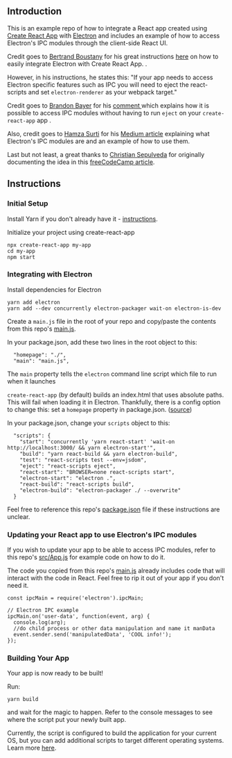 ## Introduction
This is an example repo of how to integrate a React app created using [Create React App](https://github.com/facebook/create-react-app) with [Electron](https://electronjs.org/) and includes an example of how to access Electron's IPC modules through the client-side React UI.

Credit goes to [Bertrand Boustany](https://github.com/poksme) for his great instructions [here](https://github.com/poksme/create-react-app/blob/0428b14908759d65a7589e9f98db4dffd5e40471/packages/react-scripts/template/README.md#integrating-with-electron) on how to easily integrate Electron with Create React App.
.

However, in his instructions, he states this:
"If your app needs to access Electron specific features such as IPC you will need to eject the react-scripts and set `electron-renderer` as your webpack target."

Credit goes to [Brandon Bayer](https://github.com/flybayer) for his [comment ](https://github.com/facebook/create-react-app/pull/1718#issuecomment-298134306) which explains how it is possible to access IPC modules without having to run `eject` on your `create-react-app` app .

Also, credit goes to [Hamza Surti](https://medium.com/@hamzasurti) for his [Medium article](https://medium.com/@hamzasurti/in-progress-6959b733a55a) explaining what Electron's IPC modules are and an example of how to use them.

Last but not least, a great thanks to [Christian Sepulveda](https://medium.freecodecamp.org/@csepulv) for originally documenting the idea in this [freeCodeCamp article](https://medium.freecodecamp.org/building-an-electron-application-with-create-react-app-97945861647c).

## Instructions

### Initial Setup
Install Yarn if you don't already have it - [instructions](https://yarnpkg.com/lang/en/docs/install/).

Initialize your project using create-react-app
```
npx create-react-app my-app
cd my-app
npm start
```

### Integrating with Electron
Install dependencies for Electron
```
yarn add electron
yarn add --dev concurrently electron-packager wait-on electron-is-dev
```

Create a `main.js` file in the root of your repo and copy/paste the contents from this repo's [main.js](main.js).

In your package.json, add these two lines in the root object to this:
```
  "homepage": "./",
  "main": "main.js",
```
The `main` property tells the `electron` command line script which file to run when it launches

`create-react-app` (by default) builds an index.html that uses absolute paths. This will fail when loading it in Electron. Thankfully, there is a config option to change this: set a `homepage` property in package.json. ([source](https://medium.freecodecamp.org/building-an-electron-application-with-create-react-app-97945861647c))

In your package.json, change your `scripts` object to this:
```
  "scripts": {
    "start": "concurrently 'yarn react-start' 'wait-on http://localhost:3000/ && yarn electron-start'",
    "build": "yarn react-build && yarn electron-build",
    "test": "react-scripts test --env=jsdom",
    "eject": "react-scripts eject",
    "react-start": "BROWSER=none react-scripts start",
    "electron-start": "electron .",
    "react-build": "react-scripts build",
    "electron-build": "electron-packager ./ --overwrite"
  }
```

Feel free to reference this repo's [package.json](blob/master/package.json) file if these instructions are unclear.

### Updating your React app to use Electron's IPC modules
If you wish to update your app to be able to access IPC modules, refer to this repo's [src/App.js](blob/master/src/App.js) for example code on how to do it.

The code you copied from this repo's [main.js](blob/master/main.js) already includes code that will interact with the code in React. Feel free to rip it out of your app if you don't need it.
```
const ipcMain = require('electron').ipcMain;

// Electron IPC example
ipcMain.on('user-data', function(event, arg) {
  console.log(arg);
  //do child process or other data manipulation and name it manData
  event.sender.send('manipulatedData', 'COOL info!');
});
```

### Building Your App
Your app is now ready to be built!

Run:
```
yarn build
```
and wait for the magic to happen. Refer to the console messages to see where the script put your newly built app.

Currently, the script is configured to build the application for your current OS, but you can add additional scripts to target different operating systems.  Learn more [here](https://github.com/electron-userland/electron-packager).
